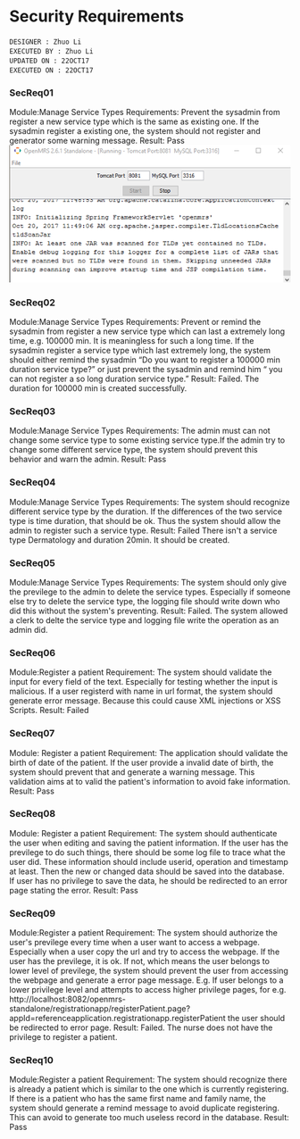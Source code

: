 # Security Requirements
`DESIGNER : Zhuo Li` <br/>
`EXECUTED BY : Zhuo Li` <br/>
`UPDATED ON : 22OCT17` <br/>
`EXECUTED ON : 22OCT17` <br/>

### SecReq01
Module:Manage Service Types
Requirements: Prevent the sysadmin from register a new service type which is the same as existing one. If the sysadmin register a existing one, the system should not register and generator some warning message.
Result: Pass
![alt text](https://github.com/genterist/openMRS-Security/blob/master/3-Analysis/images/portSettings.png)

### SecReq02
Module:Manage Service Types
Requirements: Prevent or remind the sysadmin from register a new service type which can last a extremely long time, e.g. 100000 min. It is meaningless for such a long time. If the sysadmin register a service type which last extremely long, the system should either remind the sysadmin “Do you want to register a 100000 min duration service type?” or just prevent the sysadmin and remind him “ you can not register a so long duration service type.”
Result: Failed. The duration for 100000 min is created successfully.

### SecReq03
Module:Manage Service Types
Requirements: The admin must can not change some service type to some existing service type.If the admin try to change some different service type, the system should prevent this behavior and warn the admin.
Result: Pass

### SecReq04
Module:Manage Service Types
Requirements: The system should recognize different service type by the duration. If the differences of the two service type is time duration, that should be ok. Thus the system should allow the admin to register such a service type.
Result: Failed There isn't a service type Dermatology and duration 20min. It should be created.

### SecReq05
Module:Manage Service Types
Requirements: The system should only give the previlege to the admin to delete the service types. Especially if someone else try to delete the service type, the logging file should write down who did this without the system's preventing.
Result: Failed. The system allowed a clerk to delte the service type and logging file write the operation as an admin did.

### SecReq06
Module:Register a patient
Requirement: The system should validate the input for every field of the text. Especially for testing whether the input is malicious. If a user registerd with name in url format, the system should generate error message. Because this could cause XML injections or XSS Scripts.
Result: Failed

### SecReq07
Module: Register a patient
Requirement: The application should validate the birth of date of the patient. If the user provide a invalid date of birth, the system should prevent that and generate a warning message. This validation aims at to valid the patient's information to avoid fake information.
Result: Pass

### SecReq08
Module: Register a patient
Requirement: The system should authenticate the user when editing and saving the patient information. 
If the user has the previlege to do such things, there should be some log file to trace what the user did. These information should include userid, operation and timestamp at least. Then the new or changed data should be saved into the database. If user has no privilege to save the data, he should be redirected to an error page stating the error.
Result: Pass

### SecReq09
Module:Register a patient
Requirement: The system should authorize the user's previlege every time when a user want to access a webpage. Especially when a user copy the url and try to access the webpage. If the user has the previlege, it is ok. If not, which means the user belongs to lower level of previlege, the system should prevent the user from accessing the webpage and generate a error page message. E.g. If user belongs to a lower privilege level and attempts to access higher privilege pages, for e.g. http://localhost:8082/openmrs-standalone/registrationapp/registerPatient.page?appId=referenceapplication.registrationapp.registerPatient 
the user should be redirected to error page.
Result: Failed. The nurse does not have the privilege to register a patient.


### SecReq10
Module:Register a patient
Requirement: The system should recognize there is already a patient which is similar to the one which is currently registering. If there is a patient who has the same first name and family name, the system should generate a remind message to avoid duplicate registering. This can avoid to generate too much useless record in the database.
Result: Pass

